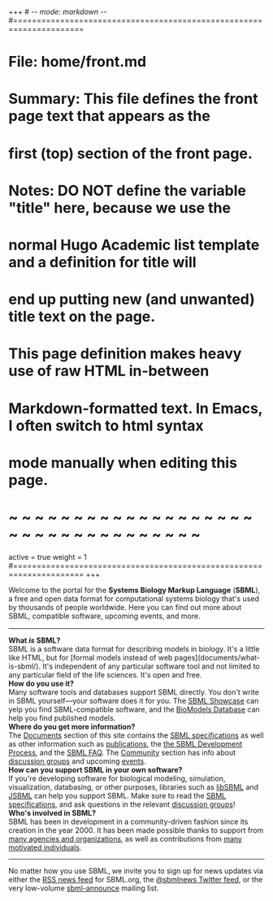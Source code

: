 +++ # -*- mode: markdown -*-
#=====================================================================
# File:    home/front.md
# Summary: This file defines the front page text that appears as the
#          first (top) section of the front page.
#
# Notes: DO NOT define the variable "title" here, because we use the 
# normal Hugo Academic list template and a definition for title will
# end up putting new (and unwanted) title text on the page.
#
# This page definition makes heavy use of raw HTML in-between
# Markdown-formatted text.  In Emacs, I often switch to html syntax
# mode manually when editing this page.
# ~ ~ ~ ~ ~ ~ ~ ~ ~ ~ ~ ~ ~ ~ ~ ~ ~ ~ ~ ~ ~ ~ ~ ~ ~ ~ ~ ~ ~ ~ ~ ~ ~ ~
active = true
weight = 1
#=====================================================================
+++

Welcome to the portal for the **Systems Biology Markup Language** (**SBML**), a free and open data format for computational systems biology that's used by thousands of people worldwide.  Here you can find out more about SBML, compatible software, upcoming events, and more.

<hr style="margin-top: 1rem">
<div class="row row-big-gutter align-items-center">
  <div class="col-3 text-center">
    <i class="fa-info-circle fas fa-4x"></i>
  </div>
  <div class="col">
    <strong>What <em>is</em> SBML?</strong><br>
    SBML is a software data format for describing models in biology.  It's a little like HTML, but for [formal models instead of web pages](documents/what-is-sbml/).  It's independent of any particular software tool and not limited to any particular field of the life sciences.  It's open and free.
  </div>
</div>
<div class="row row-big-gutter align-items-center">
  <div class="col">
    <strong>How do you use it?</strong><br>
    Many software tools and databases support SBML directly.  You don't write in SBML yourself&mdash;your software does it for you.  The <a href="facilities/showcase">SBML Showcase</a> can yelp you find SBML-compatible software, and the <a href="https://biomodels.net">BioModels Database</a> can help you find published models.
  </div>
  <div class="col-3 text-center">
    <i class="fa-laptop-code fas fa-4x"></i>
  </div>
</div>
<div class="row row-big-gutter align-items-center">
  <div class="col-3 text-center">
    <i class="fa-book fas fa-4x"></i>
  </div>
  <div class="col">
    <strong>Where do you get more information?</strong><br>
    The <a href="documents">Documents</a> section of this site contains the <a href="documents/specifications">SBML specifications</a> as well as other information such as <a href="documents/publications">publications</a>, the <a href="documents/process">the SBML Development Process</a>, and the <a href="documents/faq">SBML FAQ</a>.  The <a href="community">Community</a> section has info about <a href="community/forums">discussion groups</a> and upcoming <a href="community/events">events</a>.
  </div>
</div>
<div class="row row-big-gutter align-items-center">
  <div class="col">
    <strong>How can you support SBML in your own software?</strong><br>
    If you're developing software for biological modeling, simulation, visualization, databasing, or other purposes, libraries such as <a href="software/libsbml">libSBML</a> and <a href="software/jsbml">JSBML</a> can help you support SBML. Make sure to read the <a href="documents/specifications">SBML specifications</a>, and ask questions in the relevant <a href="community/forums">discussion groups</a>!
  </div>
  <div class="col-3 text-center">
    <i class="fa-code-branch fas fa-4x"></i>
  </div>
</div>
<div class="row row-big-gutter align-items-center">
  <div class="col-3 text-center">
    <i class="fa-users fas fa-4x"></i>
  </div>
  <div class="col">
    <strong>Who's involved in SBML?</strong><br>
    SBML has been in development in a community-driven fashion since its creation in the year 2000. It has been made possible thanks to support from <a href="about/funding">many agencies and organizations</a>, as well as contributions from <a href="about">many motivated individuals</a>. 
  </div>
</div>
<hr>

No matter how you use SBML, we invite you to sign up for news updates via either the [RSS news feed](/news/index.xml) for SBML.org, the [@sbmlnews Twitter feed](https://twitter.com/sbmlnews), or the very low-volume [sbml-announce](https://groups.google.com/forum/#!forum/sbml-announce) mailing list.
